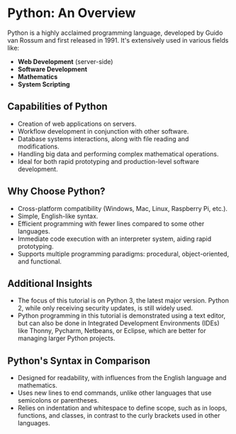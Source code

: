 # Python: An Overview

Python is a highly acclaimed programming language, developed by Guido van Rossum and first released in 1991. It's extensively used in various fields like:

- **Web Development** (server-side)
- **Software Development**
- **Mathematics**
- **System Scripting**

## Capabilities of Python

- Creation of web applications on servers.
- Workflow development in conjunction with other software.
- Database systems interactions, along with file reading and modifications.
- Handling big data and performing complex mathematical operations.
- Ideal for both rapid prototyping and production-level software development.

## Why Choose Python?

- Cross-platform compatibility (Windows, Mac, Linux, Raspberry Pi, etc.).
- Simple, English-like syntax.
- Efficient programming with fewer lines compared to some other languages.
- Immediate code execution with an interpreter system, aiding rapid prototyping.
- Supports multiple programming paradigms: procedural, object-oriented, and functional.

## Additional Insights

- The focus of this tutorial is on Python 3, the latest major version. Python 2, while only receiving security updates, is still widely used.
- Python programming in this tutorial is demonstrated using a text editor, but can also be done in Integrated Development Environments (IDEs) like Thonny, Pycharm, Netbeans, or Eclipse, which are better for managing larger Python projects.

## Python's Syntax in Comparison

- Designed for readability, with influences from the English language and mathematics.
- Uses new lines to end commands, unlike other languages that use semicolons or parentheses.
- Relies on indentation and whitespace to define scope, such as in loops, functions, and classes, in contrast to the curly brackets used in other languages.
